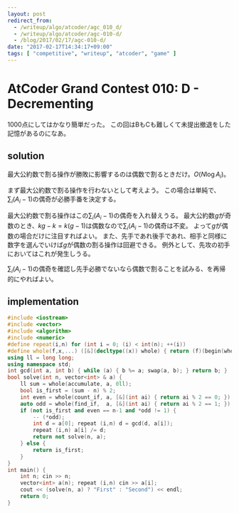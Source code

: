 ```yaml
---
layout: post
redirect_from:
  - /writeup/algo/atcoder/agc_010_d/
  - /writeup/algo/atcoder/agc-010-d/
  - /blog/2017/02/17/agc-010-d/
date: "2017-02-17T14:34:17+09:00"
tags: [ "competitive", "writeup", "atcoder", "game" ]
---
```


# AtCoder Grand Contest 010: D - Decrementing

1000点にしてはかなり簡単だった。
この回はBもCも難しくて未提出撤退をした記憶があるのになあ。

## solution

最大公約数で割る操作が勝敗に影響するのは偶数で割るときだけ。$O(N \log A_i)$。

まず最大公約数で割る操作を行わないとして考えよう。
この場合は単純で、$\sum_i (A_i - 1)$の偶奇が必勝手番を決定する。

最大公約数で割る操作はこの$\sum_i (A_i - 1)$の偶奇を入れ替えうる。
最大公約数$g$が奇数のとき、$kg - k = k(g - 1)$は偶数なので$\sum_i (A_i - 1)$の偶奇は不変。
よって$g$が偶数の場合だけに注目すればよい。
また、先手であれ後手であれ、相手と同様に数字を選んでいけば$g$が偶数の割る操作は回避できる。
例外として、先攻の初手においてはこれが発生しうる。

$\sum_i (A_i - 1)$の偶奇を確認し先手必勝でないなら偶数で割ることを試みる、を再帰的にやればよい。

## implementation

``` c++
#include <iostream>
#include <vector>
#include <algorithm>
#include <numeric>
#define repeat(i,n) for (int i = 0; (i) < int(n); ++(i))
#define whole(f,x,...) ([&](decltype((x)) whole) { return (f)(begin(whole), end(whole), ## __VA_ARGS__); })(x)
using ll = long long;
using namespace std;
int gcd(int a, int b) { while (a) { b %= a; swap(a, b); } return b; }
bool solve(int n, vector<int> & a) {
    ll sum = whole(accumulate, a, 0ll);
    bool is_first = (sum - n) % 2;
    int even = whole(count_if, a, [&](int ai) { return ai % 2 == 0; });
    auto odd = whole(find_if,  a, [&](int ai) { return ai % 2 == 1; });
    if (not is_first and even == n-1 and *odd != 1) {
        -- (*odd);
        int d = a[0]; repeat (i,n) d = gcd(d, a[i]);
        repeat (i,n) a[i] /= d;
        return not solve(n, a);
    } else {
        return is_first;
    }
}
int main() {
    int n; cin >> n;
    vector<int> a(n); repeat (i,n) cin >> a[i];
    cout << (solve(n, a) ? "First" : "Second") << endl;
    return 0;
}
```
